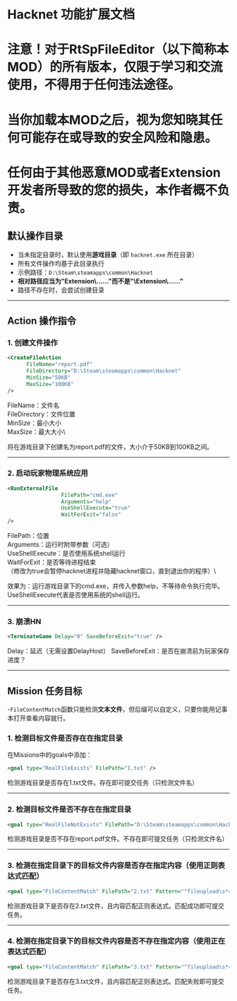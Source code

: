 # Hacknet 功能扩展文档
# 注意！对于RtSpFileEditor（以下简称本MOD）的所有版本，仅限于学习和交流使用，不得用于任何违法途径。
# 当你加载本MOD之后，视为您知晓其任何可能存在或导致的安全风险和隐患。
# 任何由于其他恶意MOD或者Extension开发者所导致的您的损失，本作者概不负责。
## 默认操作目录
- 当未指定目录时，默认使用**游戏目录**（即 `hacknet.exe` 所在目录）
- 所有文件操作均基于此目录执行
- 示例路径：`D:\Steam\steamapps\common\Hacknet`
- **相对路径应当为"Extension\……"而不是"\Extension\……"**
- 路径不存在时，会尝试创建目录
---

##  Action 操作指令

### 1.  创建文件操作
```xml
<CreateFileAction 
      FileName="report.pdf" 
      FileDirectory="D:\Steam\steamapps\common\Hacknet" 
      MinSize="50KB" 
      MaxSize="100KB" 
/>
```
FileName：文件名\
FileDirectory：文件位置\
MinSize：最小大小 \
MaxSize：最大大小\

将在游戏目录下创建名为report.pdf的文件，大小介于50KB到100KB之间。

---
### 2.  启动玩家物理系统应用
```xml
<RunExternalFile 
                 FilePath="cmd.exe" 
                 Arguments="help" 
                 UseShellExecute="true" 
                 WaitForExit="false"
/>
```

FilePath：位置\
Arguments：运行时附带参数（可选）\
UseShellExecute：是否使用系统shell运行\
WaitForExit：是否等待进程结束\
（修改为true会暂停hacknet进程并隐藏hacknet窗口，直到退出你的程序）\

效果为：运行游戏目录下的cmd.exe，并传入参数help，不等待命令执行完毕。
UseShellExecute代表是否使用系统的shell运行。

---
### 3.  崩溃HN
```xml
<TerminateGame Delay="0" SaveBeforeExit="true" /> 
```
Delay：延迟（无需设置DelayHost）
SaveBeforeExit：是否在崩溃前为玩家保存进度？


---
##  Mission 任务目标
-`FileContentMatch`函数只能检测**文本文件**，但后缀可以自定义，只要你能用记事本打开查看内容就行。
### 1.  检测目标文件是否存在在指定目录
在Missions中的goals中添加：
```xml
<goal type="RealFileExists" FilePath="1.txt" />
```
检测游戏目录是否存在1.txt文件。存在即可提交任务（只检测文件名）

---
### 2.  检测目标文件是否不存在在指定目录
```xml
<goal type="RealFileNotExists" FilePath="D:\Steam\steamapps\common\Hacknet\report.pdf" />
```
检测游戏目录是否不存在report.pdf文件。不存在即可提交任务（只检测文件名）

---
### 3.  检测在指定目录下的目标文件内容是否存在指定内容（使用正则表达式匹配）
```xml
<goal type="FileContentMatch" FilePath="2.txt" Pattern="^fileupload\s*=\s*true$" RequireMatch="true"/>
```
检测游戏目录下是否存在2.txt文件，且内容匹配正则表达式。匹配成功即可提交任务。

---
### 4.  检测在指定目录下的目标文件内容是否不存在指定内容（使用正在表达式匹配）
```xml
<goal type="FileContentMatch" FilePath="3.txt" Pattern="^fileupload\s*=\s*true$" RequireMatch="false"/>
```
检测游戏目录下是否存在3.txt文件，且内容匹配正则表达式。匹配失败即可提交任务。
